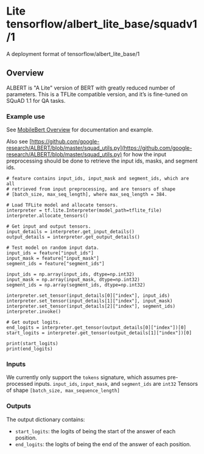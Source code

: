 # Lite tensorflow/albert_lite_base/squadv1/1
A deployment format of tensorflow/albert_lite_base/1

<!-- asset-path: legacy -->
<!-- parent-model: tensorflow/albert_lite_base/1 -->

## Overview

ALBERT is "A Lite" version of BERT with greatly reduced number of parameters.
This is a TFLite compatible version, and it’s is fine-tuned on SQuAD 1.1 for QA
tasks.

### Example use

See [MobileBert Overview](https://www.tensorflow.org/lite/models/bert_qa/overview)
 for documentation and example.

Also see
[https://github.com/google-research/ALBERT/blob/master/squad_utils.py](https://github.com/google-research/ALBERT/blob/master/squad_utils.py)
for how the input preprocessing should be done to retrieve the input ids, masks,
and segment ids.

```
# feature contains input_ids, input_mask and segment_ids, which are all
# retrieved from input preprocessing, and are tensors of shape
# [batch_size, max_seq_length], where max_seq_length = 384.

# Load TFLite model and allocate tensors.
interpreter = tf.lite.Interpreter(model_path=tflite_file)
interpreter.allocate_tensors()

# Get input and output tensors.
input_details = interpreter.get_input_details()
output_details = interpreter.get_output_details()

# Test model on random input data.
input_ids = feature["input_ids"]
input_mask = feature["input_mask"]
segment_ids = feature["segment_ids"]

input_ids = np.array(input_ids, dtype=np.int32)
input_mask = np.array(input_mask, dtype=np.int32)
segment_ids = np.array(segment_ids, dtype=np.int32)

interpreter.set_tensor(input_details[0]["index"], input_ids)
interpreter.set_tensor(input_details[1]["index"], input_mask)
interpreter.set_tensor(input_details[2]["index"], segment_ids)
interpreter.invoke()

# Get output logits.
end_logits = interpreter.get_tensor(output_details[0]["index"])[0]
start_logits = interpreter.get_tensor(output_details[1]["index"])[0]

print(start_logits)
print(end_logits)
```

### Inputs

We currently only support the `tokens` signature, which assumes pre-processed
inputs. `input_ids`, `input_mask`, and `segment_ids` are `int32` Tensors of
shape `[batch_size, max_sequence_length]`

### Outputs

The output dictionary contains:

*   `start_logits`: the logits of being the start of the answer of each
    position.
*   `end_logits`: the logits of being the end of the answer of each position.
